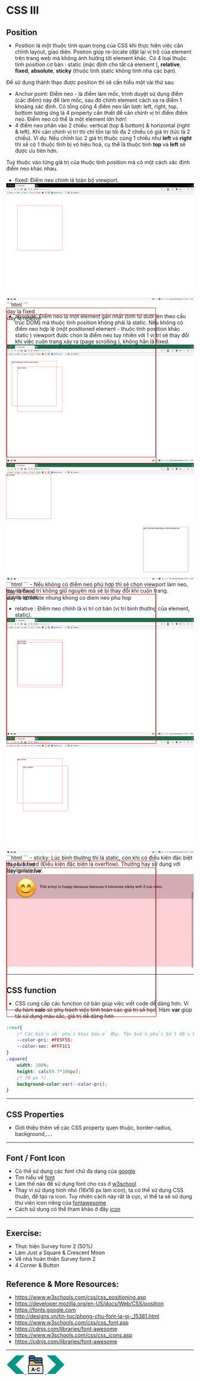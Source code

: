 # CSS III
## Position
- Position là một thuộc tính quan trọng của CSS khi thực hiện việc căn chỉnh layout, giao diện. Postion giúp re-locate (đặt lại vị trí) của element trên trang web mà không ảnh hưởng tới element khác. Có 4 loại thuộc tính position cơ bản : static (mặc định cho tất cả element ), **relative**, **fixed**, **absolute**, **sticky** (thuộc tính static không tính nha các bạn).

Để sử dụng thành thạo được position thì sẽ cần hiểu một vài thứ sau:

- Anchor point: Điểm neo - là điểm làm mốc, trình duyệt sử dụng điểm (các điểm) này để làm mốc, sau đó chỉnh element cách xa ra điểm 1 khoảng xác định. Có tổng cộng 4 điểm neo lần lượt: left, right, top, bottom tương ứng là 4 property cần thiết để căn chỉnh vị trí điểm điểm neo. Điểm neo có thể là một element lớn hơn!
- 4 điểm neo phân vào 2 chiều: vertical (top & bottom) & horizontal (right & left). Khi căn chỉnh vị trí thì chỉ tồn tại tối đa 2 chiều có giá trị (tức là 2 chiều). Ví dụ: Nếu chỉnh lúc 2 giá trị thuộc cùng 1 chiều như **left** và **right** thì sẽ có 1 thuộc tính bị vô hiệu hoá, cụ thể là thuộc tính **top** và **left** sẽ được ưu tiên hơn.

Tuỳ thuộc vào từng giá trị của thuộc tính position mà có một cách xác định điểm neo khác nhau. 
- fixed: Điểm neo chính là toàn bộ viewport. 
<img src="../sources/C4EJS/C4EJS-Lecture-2.4.png" alt="css syntax">
```html
<style>
*{
    margin: 0;
    padding: 0;
}
body{
    width: 3000px;
    height: 3000px;
}
.square{
    width: 400px;
    height: 400px;
}
.border{
    border: 1px solid red;
}
.fixed{
    position: fixed;
    /* right: 100; */
    left: 100;
    /* bottom: 100; */
    top: 100;
}
</style>
 <div class="square border fixed">
    day la fixed
    <div class="square border rel">
        day la relative
    </div>
</div>
```

- absolute: Điểm neo là một element gần nhất (tính từ dưới lên theo cấu trúc DOM) mà thuộc tính position không phải là static. Nếu không có điểm neo hợp lệ (một positioned element - thuộc tính position khác static ) viewport được chọn là điểm neo tuy nhiên với 1 vị trí sẽ thay đổi khi việc cuộn trang xảy ra (page scrolling ), không hẳn là fixed.
<img src="../sources/C4EJS/C4EJS-Lecture-2.5.png" alt="css syntax">
<img src="../sources/C4EJS/C4EJS-Lecture-2.6.png" alt="css syntax">
```html
<style>
*{
    margin: 0;
    padding: 0;
}
body{
    width: 3000px;
    height: 3000px;
}
.square{
    width: 400px;
    height: 400px;
}
.border{
    border: 1px solid red;
}
.fixed{
    position: fixed;
    /* Với hình thứ 2 thì comment dòng ở trên lại */
    left: 100;
    top: 100; 
}
.abs{
    position: absolute;
    right: 50;
    left: 100;
    bottom: 50;
    top: 100;
}
</style>
 <div class="square border fixed">
    day la fixed
    <div class="square border abs">
        day la absolute nhung khong co diem neo phu hop
    </div>
</div>
```
- Nếu không có điểm neo phù hợp thì sẽ chọn viewport làm neo, tuy nhiên vị trí không giữ nguyên mà sẽ bị thay đổi khi cuộn trang.
<img src="../sources/C4EJS/C4EJS-Lecture -2.7.png" alt="css syntax">

- relative : Điểm neo chính là vị trí cơ bản (vị trí bình thường của element, static).
<img src="../sources/C4EJS/C4EJS-Lecture-2.8.png" alt="css syntax">
<img src="../sources/C4EJS/C4EJS-Lecture-2.9.png" alt="css syntax">
```html
<style>
    *{
        margin: 0;
        padding: 0;
    }
    body{
        width: 3000px;
        height: 3000px;
    }
    .square{
        width: 400px;
        height: 400px;
    }
    .border{
        border: 1px solid red;
    }
    .fixed{
        position: fixed;
        /* Với hình thứ 2 thì comment dòng ở trên lại */
        left: 100;
        top: 100; 
    }
    .rel{
        position: relative;
        top: 50;
        left: 50;
    }
</style>
    <div class="square border fixed">
    day la fixed
    <div class="square border rel">
        day la relative 
    </div>
</div>
```
- sticky: Lúc bình thường thì là static, còn khi có điều kiện đặc biệt thì sẽ là fixed (Điều kiện đặc biện là overflow). Thường hay sử dụng với Navigation bar.
<img src="../sources/C4EJS/C4EJS-Lecture-2.10.gif" alt="css syntax">

---

## CSS function
- CSS cung cấp các function cơ bản giúp việc viết code dễ dàng hơn. Ví dụ hàm **calc** sẽ phụ trách việc tính toán các giá trị số học. Hàm **var** giúp tái sử dụng màu sắc, giá trị dễ dàng hơn

```css
:root{
    /* Các biến số phải khai báo ở đây. Tên biến phải bắt đầu bằng dấu --, các từ nối với nhau bằng dấu gạch nối -, thay vì dấu cách. Đây còn gọi là cách đặt tên kiểu xiên thịt (kebab-case) */
    --color-pri: #FE5F55;
    --color-sec: #FFF1C1
}
.square{
    width: 100%;
    height: calc(0.7*100px); 
    /* 70 px */
    background-color:var(--color-pri);
}

```

---

## CSS Properties
- Giới thiệu thêm về các CSS property quen thuộc, border-radius, background,....

---

## Font / Font Icon
- Có thể sử dụng các font chữ đa dạng của [google](https://fonts.google.com)
- Tìm hiểu về [font](http://designs.vn/tin-tuc/phong-chu-font-la-gi-_15381.html)
- Làm thế nào để sử dụng font cho css ở [w3school](https://www.w3schools.com/css/css_font.asp)
- Thay vì sử dụng hình nhỏ (16x16 px làm icon), ta có thể sử dụng CSS thuần, để tạo ra icon. Tuy nhiên cách này rất là cực, vì thế ta sẽ sử dụng thư viện icon riêng của [fontawesome](https://cdnjs.com/libraries/font-awesome)
- Cách sử dụng có thể tham khảo ở đây [icon](https://www.w3schools.com/css/css_icons.asp)

---

## Exercise:
- Thực hiện Survey form 2 (50%)
- Làm Just a Square & Crescent Moon
- Về nhà hoàn thiện Survey form 2
- 4 Corner & Button

## Reference & More Resources: 
* https://www.w3schools.com/css/css_positioning.asp
* https://developer.mozilla.org/en-US/docs/Web/CSS/position
* https://fonts.google.com
* http://designs.vn/tin-tuc/phong-chu-font-la-gi-_15381.html
* https://www.w3schools.com/css/css_font.asp
* https://cdnjs.com/libraries/font-awesome
* https://www.w3schools.com/css/css_icons.asp
* https://cdnjs.com/libraries/font-awesome







---
<!-- Navigator -->
<div>
<a href="./Lecture-02.4.CSS-II.md">
    <img width=50 src="../sources/left-arrow.svg" >
</a>
<a href="./README.md">
    <img width=50 src="../sources/index.svg" >
</a>
<a href="./Lecture-05.1.Introduction-to-Javascript.md">
    <img  width=50 src="../sources/right-arrow.svg">
    </a>
</div>
<!-- Navigator -->
